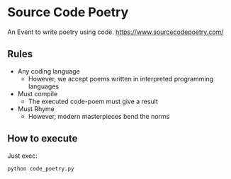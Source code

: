 # Source Code Poetry
An Event to write poetry using code.
https://www.sourcecodepoetry.com/

## Rules
- Any coding language
  -  However, we accept poems written in interpreted programming languages
- Must compile
  - The executed code-poem must give a result
- Must Rhyme
  - However, modern masterpieces bend the norms


## How to execute
Just exec:
```shell
python code_poetry.py
```
